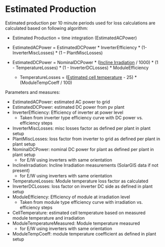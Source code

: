 # Estimated Production

Estimated production per 10 minute periods used for loss calculations are calculated based on following algorithm:
- Estimated Production = time integration (EstimatedACPower)

- EstimatedACPower = EstimatedDCPower * InverterEfficiency * (1- InverterMiscLosses) * (1 – PlantMiscLosses)

- EstimatedDCPower = NominalDCPower * ([Incline Irradiation](../Incline%20Irradiation/Incline%20Irradiation.md) / 1000) * (1 - TemperatureLosses) * (1 - InverterDCLosses) * ModuleEfficiency
    - TemperatureLosses = ([Estimated cell temperature](../Module%20Temperature/Module%20Temperature.md) - 25) * (ModuleTempCoeff / 100)

Parameters and measures:
- EstimatedACPower: estimated AC power to grid
- EstimatedDCPower: estimated DC power from pv plant
- InverterEfficiency: Efficiency of inverter at power level
    - Taken from inverter type efficiency curve with DC power vs. efficiency steps
- InverterMiscLosses: misc losses factor as defined per plant in plant setup
- PlantMiscLosses: loss factor from inverter to grid as defined per plant in plant setup  
- NominalDCPower: nominal DC power for plant as defined per plant in plant setup  
    - for E/W using inverters with same orientation
- InclineIrradiation: Incline Irradiation measurements (SolarGIS data if not present) 
    - for E/W using inverters with same orientation
- TemperatureLosses: Module temperature loss factor as calculated 
- InverterDCLosses: loss factor on inverter DC side as defined in plant setup
- ModuleEfficiency: Efficiency of module at irradiation level
    - Taken from module type efficiency curve with irradiation vs. efficiency steps
- CellTemperature: estimated cell temperature based on measured module temperature and irradiation
- ModuleTemperatureMeasured: Module temperature measured
    - for E/W using inverters with same orientation
- ModuleTempCoeff: module temperature coefficient as defined in plant setup
